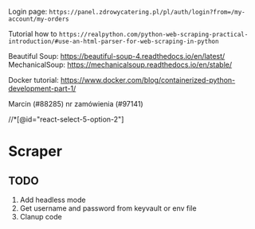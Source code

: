Login page: `https://panel.zdrowycatering.pl/pl/auth/login?from=/my-account/my-orders`

Tutorial how to `https://realpython.com/python-web-scraping-practical-introduction/#use-an-html-parser-for-web-scraping-in-python`


Beautiful Soup: https://beautiful-soup-4.readthedocs.io/en/latest/
MechanicalSoup: https://mechanicalsoup.readthedocs.io/en/stable/

Docker tutorial: https://www.docker.com/blog/containerized-python-development-part-1/


Marcin (#88285) nr zamówienia (#97141)

//*[@id="react-select-5-option-2"]



# Scraper
## TODO
1. Add headless mode
2. Get username and password from keyvault or env file
3. Clanup code